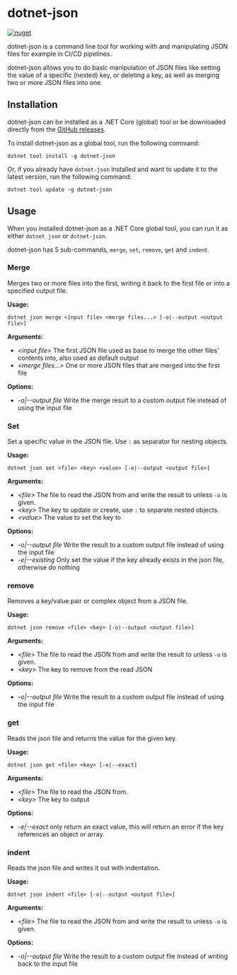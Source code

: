 # dotnet-json

[![nuget](https://img.shields.io/nuget/v/dotnet-json)](https://www.nuget.org/packages/dotnet-json/)

dotnet-json is a command line tool for working with and manipulating JSON files for example in CI/CD pipelines.

dotnet-json allows you to do basic manipulation of JSON files like setting the value of a specific (nested) key, or deleting a key,
as well as merging two or more JSON files into one.

## Installation

dotnet-json can be installed as a .NET Core (global) tool or be downloaded directly from the [GitHub releases](https://github.com/sleeuwen/dotnet-json/releases).

To install dotnet-json as a global tool, run the following command:

```
dotnet tool install -g dotnet-json
```

Or, if you already have `dotnet-json` installed and want to update it to the latest version, run the following command:
```
dotnet tool update -g dotnet-json
```

## Usage

When you installed dotnet-json as a .NET Core global tool, you can run it as either `dotnet json` or `dotnet-json`.

dotnet-json has 5 sub-commands, `merge`, `set`, `remove`, `get` and `indent`.

### Merge

Merges two or more files into the first, writing it back to the first file or into a specified output file.

**Usage:**
```
dotnet json merge <input file> <merge files...> [-o|--output <output file>]
```

**Arguments:**

- _\<input file>_ The first JSON file used as base to merge the other files' contents into, also used as default output
- _\<merge files...>_ One or more JSON files that are merged into the first file

**Options:**
- _-o|--output file_ Write the merge result to a custom output file instead of using the input file 

### Set

Set a specific value in the JSON file. Use `:` as separator for nesting objects.

**Usage:**
```
dotnet json set <file> <key> <value> [-o|--output <output file>]
```

**Arguments:**
- _\<file>_ The file to read the JSON from and write the result to unless `-o` is given.
- _\<key>_ The key to update or create, use `:` to separate nested objects.
- _\<value>_ The value to set the key to

**Options:**
- _-o|--output file_ Write the result to a custom output file instead of using the input file
- _-e|--existing_ Only set the value if the key already exists in the json file, otherwise do nothing

### remove

Removes a key/value pair or complex object from a JSON file.

**Usage:**
```
dotnet json remove <file> <key> [-o|--output <output file>]
```

**Arguments:**
- _\<file>_ The file to read the JSON from and write the result to unless `-o` is given.
- _\<key>_ The key to remove from the read JSON

**Options:**
- _-o|--output file_ Write the result to a custom output file instead of using the input file

### get

Reads the json file and returns the value for the given key.

**Usage:**
```
dotnet json get <file> <key> [-e|--exact]
```

**Arguments:**
- _\<file>_ The file to read the JSON from.
- _\<key>_ The key to output

**Options:**
- _-e|--exact_ only return an exact value, this will return an error if the key references an object or array.

### indent

Reads the json file and writes it out with indentation.

**Usage:**
```
dotnet json indent <file> [-o|--output <output file>]
```

**Arguments:**
- _\<file>_ The file to read the JSON from and write the result to unless `-o` is given.

**Options:**
- _-o|--output file_ Write the result to a custom output file instead of writing back to the input file
